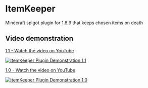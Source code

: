 # ItemKeeper
Minecraft spigot plugin for 1.8.9 that keeps chosen items on death

## Video demonstration

[1.1 - Watch the video on YouTube](https://www.youtube.com/watch?v=aBERCLk77f4)

[![ItemKeeper Plugin Demonstration 1.1](https://img.youtube.com/vi/aBERCLk77f4/0.jpg)](https://www.youtube.com/watch?v=aBERCLk77f4)

[1.0 - Watch the video on YouTube](https://www.youtube.com/watch?v=VvE331sdwSM)

[![ItemKeeper Plugin Demonstration 1.0](https://img.youtube.com/vi/VvE331sdwSM/0.jpg)](https://www.youtube.com/watch?v=VvE331sdwSM)



